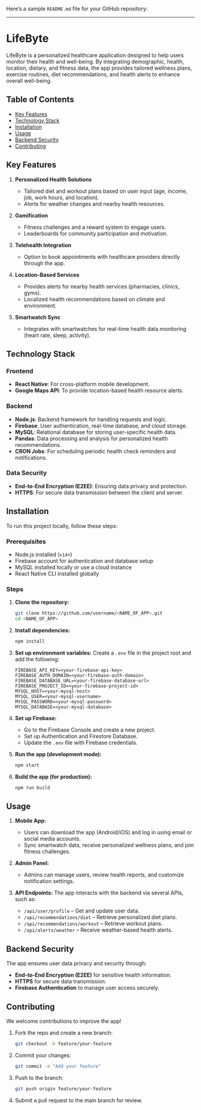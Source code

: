 Here’s a sample `README.md` file for your GitHub repository:

---

# LifeByte

LifeByte is a personalized healthcare application designed to help users monitor their health and well-being. By integrating demographic, health, location, dietary, and fitness data, the app provides tailored wellness plans, exercise routines, diet recommendations, and health alerts to enhance overall well-being.

## Table of Contents

- [Key Features](#key-features)
- [Technology Stack](#technology-stack)
- [Installation](#installation)
- [Usage](#usage)
- [Backend Security](#backend-security)
- [Contributing](#contributing)

## Key Features

1. **Personalized Health Solutions**
   - Tailored diet and workout plans based on user input (age, income, job, work hours, and location).
   - Alerts for weather changes and nearby health resources.
   
2. **Gamification**
   - Fitness challenges and a reward system to engage users.
   - Leaderboards for community participation and motivation.

3. **Telehealth Integration**
   - Option to book appointments with healthcare providers directly through the app.

4. **Location-Based Services**
   - Provides alerts for nearby health services (pharmacies, clinics, gyms).
   - Localized health recommendations based on climate and environment.

5. **Smartwatch Sync**
   - Integrates with smartwatches for real-time health data monitoring (heart rate, sleep, activity).

## Technology Stack

### Frontend
- **React Native**: For cross-platform mobile development.
- **Google Maps API**: To provide location-based health resource alerts.

### Backend
- **Node.js**: Backend framework for handling requests and logic.
- **Firebase**: User authentication, real-time database, and cloud storage.
- **MySQL**: Relational database for storing user-specific health data.
- **Pandas**: Data processing and analysis for personalized health recommendations.
- **CRON Jobs**: For scheduling periodic health check reminders and notifications.

### Data Security
- **End-to-End Encryption (E2EE)**: Ensuring data privacy and protection.
- **HTTPS**: For secure data transmission between the client and server.

## Installation

To run this project locally, follow these steps:

### Prerequisites
- Node.js installed (`v14+`)
- Firebase account for authentication and database setup
- MySQL installed locally or use a cloud instance
- React Native CLI installed globally

### Steps

1. **Clone the repository:**
   ```bash
   git clone https://github.com/username/<NAME_OF_APP>.git
   cd <NAME_OF_APP>
   ```

2. **Install dependencies:**
   ```bash
   npm install
   ```

3. **Set up environment variables:**
   Create a `.env` file in the project root and add the following:

   ```
   FIREBASE_API_KEY=<your-firebase-api-key>
   FIREBASE_AUTH_DOMAIN=<your-firebase-auth-domain>
   FIREBASE_DATABASE_URL=<your-firebase-database-url>
   FIREBASE_PROJECT_ID=<your-firebase-project-id>
   MYSQL_HOST=<your-mysql-host>
   MYSQL_USER=<your-mysql-username>
   MYSQL_PASSWORD=<your-mysql-password>
   MYSQL_DATABASE=<your-mysql-database>
   ```

4. **Set up Firebase:**
   - Go to the Firebase Console and create a new project.
   - Set up Authentication and Firestore Database.
   - Update the `.env` file with Firebase credentials.

5. **Run the app (development mode):**
   ```bash
   npm start
   ```

6. **Build the app (for production):**
   ```bash
   npm run build
   ```

## Usage

1. **Mobile App:**
   - Users can download the app (Android/iOS) and log in using email or social media accounts.
   - Sync smartwatch data, receive personalized wellness plans, and join fitness challenges.

2. **Admin Panel:**
   - Admins can manage users, review health reports, and customize notification settings.

3. **API Endpoints:**
   The app interacts with the backend via several APIs, such as:
   - `/api/user/profile` – Get and update user data.
   - `/api/recommendations/diet` – Retrieve personalized diet plans.
   - `/api/recommendations/workout` – Retrieve workout plans.
   - `/api/alerts/weather` – Receive weather-based health alerts.

## Backend Security

The app ensures user data privacy and security through:
- **End-to-End Encryption (E2EE)** for sensitive health information.
- **HTTPS** for secure data transmission.
- **Firebase Authentication** to manage user access securely.

## Contributing

We welcome contributions to improve the app!

1. Fork the repo and create a new branch:
   ```bash
   git checkout -b feature/your-feature
   ```

2. Commit your changes:
   ```bash
   git commit -m "Add your feature"
   ```

3. Push to the branch:
   ```bash
   git push origin feature/your-feature
   ```

4. Submit a pull request to the main branch for review.

